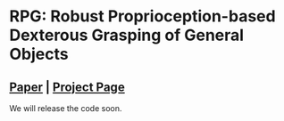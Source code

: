 # RPG: Robust Proprioception-based Dexterous Grasping of General Objects

## [Paper](https://arxiv.org/pdf/) | [Project Page](https://zdchan.github.io/Robust_DexGrasp/) 

We will release the code soon.
